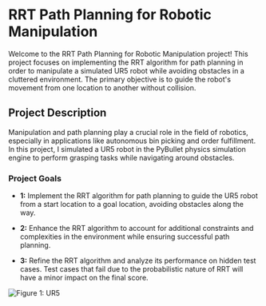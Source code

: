 # RRT Path Planning for Robotic Manipulation


Welcome to the RRT Path Planning for Robotic Manipulation project! This project focuses on implementing the RRT algorithm for path planning in order to manipulate a simulated UR5 robot while avoiding obstacles in a cluttered environment. The primary objective is to guide the robot's movement from one location to another without collision.

## Project Description

Manipulation and path planning play a crucial role in the field of robotics, especially in applications like autonomous bin picking and order fulfillment. In this project, I simulated a UR5 robot in the PyBullet physics simulation engine to perform grasping tasks while navigating around obstacles.

### Project Goals

- **1:** Implement the RRT algorithm for path planning to guide the UR5 robot from a start location to a goal location, avoiding obstacles along the way.

- **2:** Enhance the RRT algorithm to account for additional constraints and complexities in the environment while ensuring successful path planning.

- **3:** Refine the RRT algorithm and analyze its performance on hidden test cases. Test cases that fail due to the probabilistic nature of RRT will have a minor impact on the final score.


![Figure 1: UR5](https://i.imgur.com/zFtS0E7.png)
